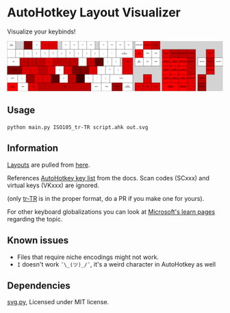 # AutoHotkey Layout Visualizer

Visualize your keybinds!

![example](assets/example.png)

## Usage

`python main.py ISO105_tr-TR script.ahk out.svg`

## Information

[Layouts](/layouts/) are pulled from [here](https://raw.githubusercontent.com/ijprest/keyboard-layout-editor/refs/heads/master/layouts.json).

References [AutoHotkey key list](https://www.autohotkey.com/docs/v1/KeyList.htm) from the docs. Scan codes (SCxxx) and virtual keys (VKxxx) are ignored.

(only [tr-TR](layouts/ISO105_tr-TR.json) is in the proper format, do a PR if you make one for yours).

For other keyboard globalizations you can look at [Microsoft's learn pages](https://learn.microsoft.com/en-us/globalization/windows-keyboard-layouts) regarding the topic.

## Known issues

- Files that require niche encodings might not work.
- `I` doesn't work `¯\_(ツ)_/¯`, it's a weird character in AutoHotkey as well

## Dependencies

[svg.py](https://github.com/orsinium-labs/svg.py), Licensed under MIT license.
